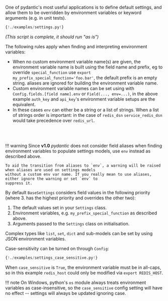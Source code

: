 One of pydantic's most useful applications is to define default settings, and allow them to be overridden by
environment variables or keyword arguments (e.g. in unit tests).

```py
{!./examples/settings.py!}
```
_(This script is complete, it should run "as is")_

The following rules apply when finding and interpreting environment variables:

* When no custom environment variable name(s) are given, the environment variable name is built using the field
  name and prefix, eg to override `special_function` use `export my_prefix_special_function='foo.bar'`, the default
  prefix is an empty string. aliases are ignored for building the environment variable name.
* Custom environment variable names can be set using with `Config.fields.[field name].env` or `Field(..., env=...)`,
  in the above example `auth_key` and `api_key`'s environment variable setups are the equivalent.
* In these cases `env` can either be a string or a list of strings. When a list of strings order is important:
  in the case of `redis_dsn` `service_redis_dsn` would take precedence over `redis_url`.

<div id="alias-warning" style="height: 35px">
  <!-- this div provides an anchor to link to from the warning in env_settings.py -->
</div>

!!! warning
    Since **v1.0** *pydantic* does not consider field aliases when finding environment variables to populate settings
    models, use `env` instead as described above.

    To aid the transition from aliases to `env`, a warning will be raised when aliases are used on settings models
    without a custom env var name. If you really mean to use aliases, either ignore the warning or set `env` to
    suppress it.

By default `BaseSettings` considers field values in the following priority (where 3. has the highest priority
and overrides the other two):

1. The default values set in your `Settings` class.
2. Environment variables, e.g. `my_prefix_special_function` as described above.
3. Arguments passed to the `Settings` class on initialisation.

Complex types like `list`, `set`, `dict` and sub-models can be set by using JSON environment variables.

Case-sensitivity can be turned on through `Config`:

```py
{!./examples/settings_case_sensitive.py!}
```

When `case_sensitive` is `True`, the environment variable must be in all-caps,
so in this example `redis_host` could only be modified via `export REDIS_HOST`.

!!! note
    On Windows, python's `os` module always treats environment variables as case-insensitive, so the
    `case_sensitive` config setting will have no effect -- settings will always be updated ignoring case.
